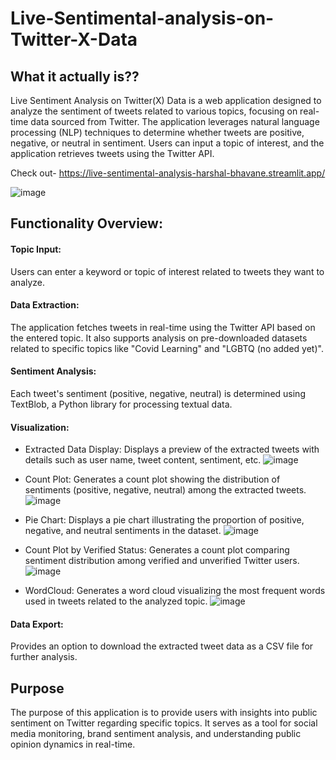 # Live-Sentimental-analysis-on-Twitter-X-Data


## What it actually is??
Live Sentiment Analysis on Twitter(X) Data is a web application designed to analyze the sentiment of tweets related to various topics, focusing on real-time data sourced from Twitter. The application leverages natural language processing (NLP) techniques to determine whether tweets are positive, negative, or neutral in sentiment. Users can input a topic of interest, and the application retrieves tweets using the Twitter API. 

Check out- https://live-sentimental-analysis-harshal-bhavane.streamlit.app/

![image](https://github.com/hbhavane/Live-Sentimental-analysis-on-Twitter-X-Data/assets/78750775/6e7f4444-5a75-4d1c-9082-76e0d64f17b9)

## Functionality Overview:

#### Topic Input: 
Users can enter a keyword or topic of interest related to tweets they want to analyze.

#### Data Extraction:
  The application fetches tweets in real-time using the Twitter API based on the entered topic. It also supports analysis on pre-downloaded datasets related to specific topics like "Covid Learning" and "LGBTQ (no added yet)".

#### Sentiment Analysis:
  Each tweet's sentiment (positive, negative, neutral) is determined using TextBlob, a Python library for processing textual data.

#### Visualization:
- Extracted Data Display: Displays a preview of the extracted tweets with details such as user name, tweet content, sentiment, etc.
![image](https://github.com/hbhavane/Live-Sentimental-analysis-on-Twitter-X-Data/assets/78750775/ae185a82-d154-4224-811d-64728b2517cf)

- Count Plot: Generates a count plot showing the distribution of sentiments (positive, negative, neutral) among the extracted tweets.
![image](https://github.com/hbhavane/Live-Sentimental-analysis-on-Twitter-X-Data/assets/78750775/b0b094b4-3a80-4082-9bf3-fb56406c4ab9)

- Pie Chart: Displays a pie chart illustrating the proportion of positive, negative, and neutral sentiments in the dataset.
![image](https://github.com/hbhavane/Live-Sentimental-analysis-on-Twitter-X-Data/assets/78750775/1ce9e8c9-e324-4741-aaf6-da08522f4671)

- Count Plot by Verified Status: Generates a count plot comparing sentiment distribution among verified and unverified Twitter users.
![image](https://github.com/hbhavane/Live-Sentimental-analysis-on-Twitter-X-Data/assets/78750775/42587a90-dda9-44c7-b9c9-5604b2581335)


- WordCloud: Generates a word cloud visualizing the most frequent words used in tweets related to the analyzed topic.
![image](https://github.com/hbhavane/Live-Sentimental-analysis-on-Twitter-X-Data/assets/78750775/0959814a-79f4-4f7c-8b52-43dd681fbd56)

#### Data Export: 
Provides an option to download the extracted tweet data as a CSV file for further analysis.


## Purpose
The purpose of this application is to provide users with insights into public sentiment on Twitter regarding specific topics. It serves as a tool for social media monitoring, brand sentiment analysis, and understanding public opinion dynamics in real-time.


